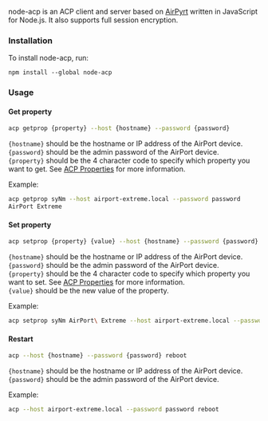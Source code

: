 node-acp is an ACP client and server based on [AirPyrt](AirPyrt) written in JavaScript for Node.js. It also supports full session encryption.

### Installation

To install node-acp, run:

```
npm install --global node-acp
```

### Usage

#### Get property

```sh
acp getprop {property} --host {hostname} --password {password}
```

`{hostname}` should be the hostname or IP address of the AirPort device.  
`{password}` should be the admin password of the AirPort device.  
`{property}` should be the 4 character code to specify which property you want to get. See [ACP Properties](ACP-Properties) for more information.

Example:

```sh
acp getprop syNm --host airport-extreme.local --password password
AirPort Extreme
```

#### Set property

```sh
acp setprop {property} {value} --host {hostname} --password {password}
```

`{hostname}` should be the hostname or IP address of the AirPort device.  
`{password}` should be the admin password of the AirPort device.  
`{property}` should be the 4 character code to specify which property you want to set. See [ACP Properties](ACP-Properties) for more information.  
`{value}` should be the new value of the property.

Example:

```sh
acp setprop syNm AirPort\ Extreme --host airport-extreme.local --password password
```

#### Restart

```sh
acp --host {hostname} --password {password} reboot
```

`{hostname}` should be the hostname or IP address of the AirPort device.  
`{password}` should be the admin password of the AirPort device.  

Example:

```sh
acp --host airport-extreme.local --password password reboot
```